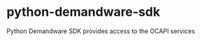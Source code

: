 python-demandware-sdk
=====================

Python Demandware SDK provides access to the OCAPI services

